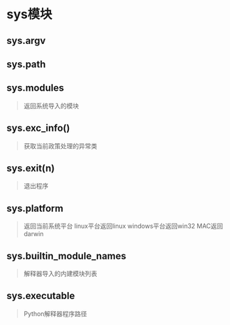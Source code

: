 # sys模块

## sys.argv

## sys.path

## sys.modules

>  返回系统导入的模块

## sys.exc_info()

>  获取当前政策处理的异常类

## sys.exit(n)
>  退出程序


## sys.platform

>  返回当前系统平台 linux平台返回linux
> windows平台返回win32
> MAC返回darwin


## sys.builtin_module_names

>  解释器导入的内建模块列表



## sys.executable

>  Python解释器程序路径


